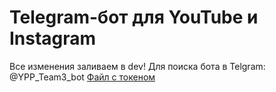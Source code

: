 # Telegram-бот для YouTube и Instagram
Все изменения заливаем в dev!
Для поиска бота в Telgram: @YPP_Team3_bot
[Файл с токеном](https://github.com/YPP-Team3/LR1/blob/dev/token.txt)
